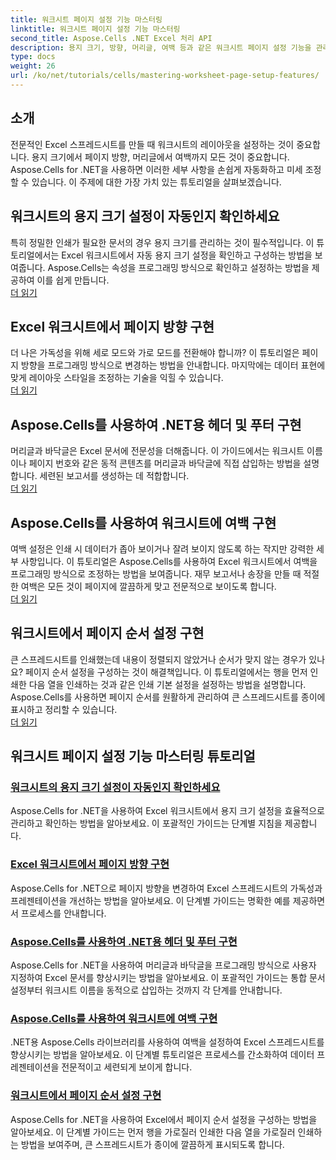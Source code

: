 ```yaml
---
title: 워크시트 페이지 설정 기능 마스터링
linktitle: 워크시트 페이지 설정 기능 마스터링
second_title: Aspose.Cells .NET Excel 처리 API
description: 용지 크기, 방향, 머리글, 여백 등과 같은 워크시트 페이지 설정 기능을 관리하는 것을 포함한 포괄적인 Aspose.Cells for .NET 자습서를 살펴보세요.
type: docs
weight: 26
url: /ko/net/tutorials/cells/mastering-worksheet-page-setup-features/
---
```

## 소개

전문적인 Excel 스프레드시트를 만들 때 워크시트의 레이아웃을 설정하는 것이 중요합니다. 용지 크기에서 페이지 방향, 머리글에서 여백까지 모든 것이 중요합니다. Aspose.Cells for .NET을 사용하면 이러한 세부 사항을 손쉽게 자동화하고 미세 조정할 수 있습니다. 이 주제에 대한 가장 가치 있는 튜토리얼을 살펴보겠습니다.

## 워크시트의 용지 크기 설정이 자동인지 확인하세요  
특히 정밀한 인쇄가 필요한 문서의 경우 용지 크기를 관리하는 것이 필수적입니다. 이 튜토리얼에서는 Excel 워크시트에서 자동 용지 크기 설정을 확인하고 구성하는 방법을 보여줍니다. Aspose.Cells는 속성을 프로그래밍 방식으로 확인하고 설정하는 방법을 제공하여 이를 쉽게 만듭니다.  
[더 읽기](./check-if-paper-size-settings/)

## Excel 워크시트에서 페이지 방향 구현  
더 나은 가독성을 위해 세로 모드와 가로 모드를 전환해야 합니까? 이 튜토리얼은 페이지 방향을 프로그래밍 방식으로 변경하는 방법을 안내합니다. 마지막에는 데이터 표현에 맞게 레이아웃 스타일을 조정하는 기술을 익힐 수 있습니다.  
[더 읽기](./implement-page-orientation-in-excel-worksheet/)

## Aspose.Cells를 사용하여 .NET용 헤더 및 푸터 구현  
머리글과 바닥글은 Excel 문서에 전문성을 더해줍니다. 이 가이드에서는 워크시트 이름이나 페이지 번호와 같은 동적 콘텐츠를 머리글과 바닥글에 직접 삽입하는 방법을 설명합니다. 세련된 보고서를 생성하는 데 적합합니다.  
[더 읽기](./implement-header-footer/)

## Aspose.Cells를 사용하여 워크시트에 여백 구현  

여백 설정은 인쇄 시 데이터가 좁아 보이거나 잘려 보이지 않도록 하는 작지만 강력한 세부 사항입니다. 이 튜토리얼은 Aspose.Cells를 사용하여 Excel 워크시트에서 여백을 프로그래밍 방식으로 조정하는 방법을 보여줍니다. 재무 보고서나 송장을 만들 때 적절한 여백은 모든 것이 페이지에 깔끔하게 맞고 전문적으로 보이도록 합니다.  
[더 읽기](./implement-margins-in-worksheet/)

## 워크시트에서 페이지 순서 설정 구현  

큰 스프레드시트를 인쇄했는데 내용이 정렬되지 않았거나 순서가 맞지 않는 경우가 있나요? 페이지 순서 설정을 구성하는 것이 해결책입니다. 이 튜토리얼에서는 행을 먼저 인쇄한 다음 열을 인쇄하는 것과 같은 인쇄 기본 설정을 설정하는 방법을 설명합니다. Aspose.Cells를 사용하면 페이지 순서를 원활하게 관리하여 큰 스프레드시트를 종이에 표시하고 정리할 수 있습니다.  
[더 읽기](./implement-page-order-settings/)


## 워크시트 페이지 설정 기능 마스터링 튜토리얼
### [워크시트의 용지 크기 설정이 자동인지 확인하세요](./check-if-paper-size-settings/)
Aspose.Cells for .NET을 사용하여 Excel 워크시트에서 용지 크기 설정을 효율적으로 관리하고 확인하는 방법을 알아보세요. 이 포괄적인 가이드는 단계별 지침을 제공합니다.
### [Excel 워크시트에서 페이지 방향 구현](./implement-page-orientation-in-excel-worksheet/)
Aspose.Cells for .NET으로 페이지 방향을 변경하여 Excel 스프레드시트의 가독성과 프레젠테이션을 개선하는 방법을 알아보세요. 이 단계별 가이드는 명확한 예를 제공하면서 프로세스를 안내합니다.
### [Aspose.Cells를 사용하여 .NET용 헤더 및 푸터 구현](./implement-header-footer/)
Aspose.Cells for .NET을 사용하여 머리글과 바닥글을 프로그래밍 방식으로 사용자 지정하여 Excel 문서를 향상시키는 방법을 알아보세요. 이 포괄적인 가이드는 통합 문서 설정부터 워크시트 이름을 동적으로 삽입하는 것까지 각 단계를 안내합니다.
### [Aspose.Cells를 사용하여 워크시트에 여백 구현](./implement-margins-in-worksheet/)
.NET용 Aspose.Cells 라이브러리를 사용하여 여백을 설정하여 Excel 스프레드시트를 향상시키는 방법을 알아보세요. 이 단계별 튜토리얼은 프로세스를 간소화하여 데이터 프레젠테이션을 전문적이고 세련되게 보이게 합니다.
### [워크시트에서 페이지 순서 설정 구현](./implement-page-order-settings/)
Aspose.Cells for .NET을 사용하여 Excel에서 페이지 순서 설정을 구성하는 방법을 알아보세요. 이 단계별 가이드는 먼저 행을 가로질러 인쇄한 다음 열을 가로질러 인쇄하는 방법을 보여주며, 큰 스프레드시트가 종이에 깔끔하게 표시되도록 합니다.
